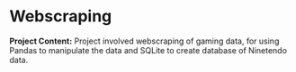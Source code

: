# Webscraping

**Project Content:**
Project involved webscraping of gaming data, for using Pandas to manipulate the data and 
SQLite to create database of Ninetendo data.  
